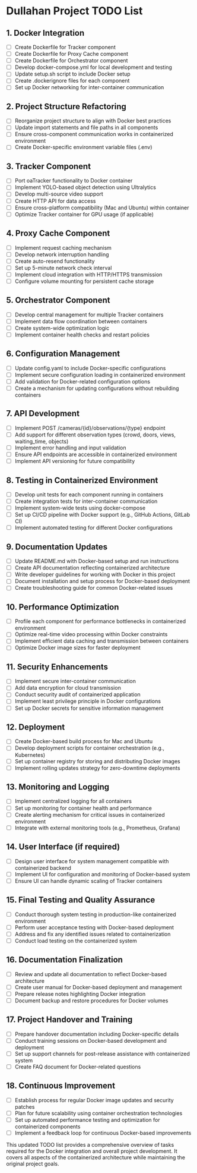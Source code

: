# Dullahan Project TODO List

## 1. Docker Integration

- [ ] Create Dockerfile for Tracker component
- [ ] Create Dockerfile for Proxy Cache component
- [ ] Create Dockerfile for Orchestrator component
- [ ] Develop docker-compose.yml for local development and testing
- [ ] Update setup.sh script to include Docker setup
- [ ] Create .dockerignore files for each component
- [ ] Set up Docker networking for inter-container communication

## 2. Project Structure Refactoring

- [ ] Reorganize project structure to align with Docker best practices
- [ ] Update import statements and file paths in all components
- [ ] Ensure cross-component communication works in containerized environment
- [ ] Create Docker-specific environment variable files (.env)

## 3. Tracker Component

- [ ] Port oaTracker functionality to Docker container
- [ ] Implement YOLO-based object detection using Ultralytics
- [ ] Develop multi-source video support
- [ ] Create HTTP API for data access
- [ ] Ensure cross-platform compatibility (Mac and Ubuntu) within container
- [ ] Optimize Tracker container for GPU usage (if applicable)

## 4. Proxy Cache Component

- [ ] Implement request caching mechanism
- [ ] Develop network interruption handling
- [ ] Create auto-resend functionality
- [ ] Set up 5-minute network check interval
- [ ] Implement cloud integration with HTTP/HTTPS transmission
- [ ] Configure volume mounting for persistent cache storage

## 5. Orchestrator Component

- [ ] Develop central management for multiple Tracker containers
- [ ] Implement data flow coordination between containers
- [ ] Create system-wide optimization logic
- [ ] Implement container health checks and restart policies

## 6. Configuration Management

- [ ] Update config.yaml to include Docker-specific configurations
- [ ] Implement secure configuration loading in containerized environment
- [ ] Add validation for Docker-related configuration options
- [ ] Create a mechanism for updating configurations without rebuilding containers

## 7. API Development

- [ ] Implement POST /cameras/{id}/observations/{type} endpoint
- [ ] Add support for different observation types (crowd, doors, views, waiting_time, objects)
- [ ] Implement error handling and input validation
- [ ] Ensure API endpoints are accessible in containerized environment
- [ ] Implement API versioning for future compatibility

## 8. Testing in Containerized Environment

- [ ] Develop unit tests for each component running in containers
- [ ] Create integration tests for inter-container communication
- [ ] Implement system-wide tests using docker-compose
- [ ] Set up CI/CD pipeline with Docker support (e.g., GitHub Actions, GitLab CI)
- [ ] Implement automated testing for different Docker configurations

## 9. Documentation Updates

- [ ] Update README.md with Docker-based setup and run instructions
- [ ] Create API documentation reflecting containerized architecture
- [ ] Write developer guidelines for working with Docker in this project
- [ ] Document installation and setup process for Docker-based deployment
- [ ] Create troubleshooting guide for common Docker-related issues

## 10. Performance Optimization

- [ ] Profile each component for performance bottlenecks in containerized environment
- [ ] Optimize real-time video processing within Docker constraints
- [ ] Implement efficient data caching and transmission between containers
- [ ] Optimize Docker image sizes for faster deployment

## 11. Security Enhancements

- [ ] Implement secure inter-container communication
- [ ] Add data encryption for cloud transmission
- [ ] Conduct security audit of containerized application
- [ ] Implement least privilege principle in Docker configurations
- [ ] Set up Docker secrets for sensitive information management

## 12. Deployment

- [ ] Create Docker-based build process for Mac and Ubuntu
- [ ] Develop deployment scripts for container orchestration (e.g., Kubernetes)
- [ ] Set up container registry for storing and distributing Docker images
- [ ] Implement rolling updates strategy for zero-downtime deployments

## 13. Monitoring and Logging

- [ ] Implement centralized logging for all containers
- [ ] Set up monitoring for container health and performance
- [ ] Create alerting mechanism for critical issues in containerized environment
- [ ] Integrate with external monitoring tools (e.g., Prometheus, Grafana)

## 14. User Interface (if required)

- [ ] Design user interface for system management compatible with containerized backend
- [ ] Implement UI for configuration and monitoring of Docker-based system
- [ ] Ensure UI can handle dynamic scaling of Tracker containers

## 15. Final Testing and Quality Assurance

- [ ] Conduct thorough system testing in production-like containerized environment
- [ ] Perform user acceptance testing with Docker-based deployment
- [ ] Address and fix any identified issues related to containerization
- [ ] Conduct load testing on the containerized system

## 16. Documentation Finalization

- [ ] Review and update all documentation to reflect Docker-based architecture
- [ ] Create user manual for Docker-based deployment and management
- [ ] Prepare release notes highlighting Docker integration
- [ ] Document backup and restore procedures for Docker volumes

## 17. Project Handover and Training

- [ ] Prepare handover documentation including Docker-specific details
- [ ] Conduct training sessions on Docker-based development and deployment
- [ ] Set up support channels for post-release assistance with containerized system
- [ ] Create FAQ document for Docker-related questions

## 18. Continuous Improvement

- [ ] Establish process for regular Docker image updates and security patches
- [ ] Plan for future scalability using container orchestration technologies
- [ ] Set up automated performance testing and optimization for containerized components
- [ ] Implement a feedback loop for continuous Docker-based improvements

This updated TODO list provides a comprehensive overview of tasks required for the Docker integration and overall project development. It covers all aspects of the containerized architecture while maintaining the original project goals.

